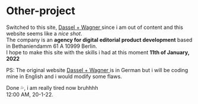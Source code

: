 # Other-project

<p>Switched to this site, <a href="https://www.dundw.net/"> Dassel + Wagner </a> since i am out of content and this website seems like a <em>nice shot</em>. <br/>
The company is an <b>agency for digital editorial product development</b> based in Bethaniendamm 61 A
10999 Berlin. <br>
I hope to make this site with the skills i had at this moment <strong>11th of January, 2022</strong> <br>

PS: The original website <a href="https://www.dundw.net/"> Dassel + Wagner </a> is in German but i will be coding mine in English and i would modify some flaws.

Done 💦, i am really tired now bruhhhh <br>
12:00 AM, 20-1-22.
